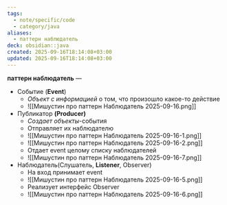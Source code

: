 ```yaml
---
tags:
  - note/specific/code
  - category/java
aliases:
  - паттерн наблюдатель
deck: obsidian::java
created: 2025-09-16T18:14:08+03:00
updated: 2025-09-16T18:14:08+03:00
---
```


**паттерн наблюдатель**
—
- Событие (**Event**)
	- *Объект с информацией* о том, что произошло какое-то действие
	- ![[Мишустин про паттерн Наблюдатель 2025-09-16.png]]
- Публикатор **(Producer)**
	- *Создает объекты*-события
	- Отправляет их наблюдателю
	- ![[Мишустин про паттерн Наблюдатель 2025-09-16-1.png]]
	- ![[Мишустин про паттерн Наблюдатель 2025-09-16-2.png]]
	- Отдает event целому списку наблюдателей
	- ![[Мишустин про паттерн Наблюдатель 2025-09-16-7.png]]
- Наблюдатель(Слушатель, **Listener**, Observer)
	- На вход принимает event
	- ![[Мишустин про паттерн Наблюдатель 2025-09-16-5.png]]
	- Реализует интерфейс Observer
	- ![[Мишустин про паттерн Наблюдатель 2025-09-16-6.png]]

